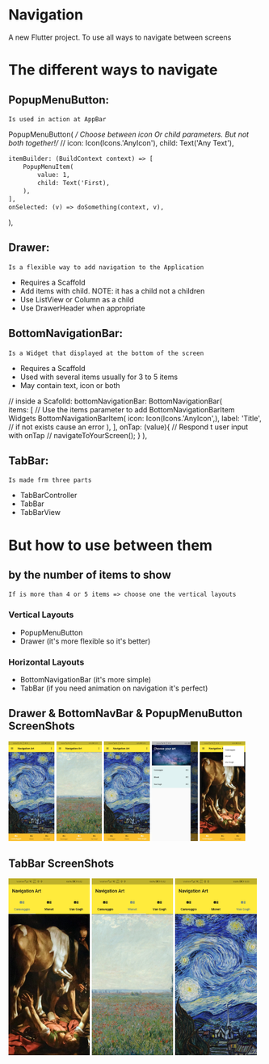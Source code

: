 # Navigation

A new Flutter project. To use all ways to navigate between screens

# The different ways to navigate
## PopupMenuButton: 
    Is used in action at AppBar
PopupMenuButton(
    */ Choose between icon Or child parameters. But not both together!/*
    // icon: Icon(Icons.'AnyIcon'),
    child: Text('Any Text'),

    itemBuilder: (BuildContext context) => [
        PopupMenuItem(
            value: 1,
            child: Text('First),
        ),
    ],
    onSelected: (v) => doSomething(context, v),
),

## Drawer:
    Is a flexible way to add navigation to the Application
* Requires a Scaffold
* Add items with child. NOTE: it has a child not a children
* Use ListView or Column as a child
* Use DrawerHeader when appropriate 

## BottomNavigationBar:
    Is a Widget that displayed at the bottom of the screen
* Requires a Scaffold
* Used with several items usually for 3 to 5 items
* May contain text, icon or both


// inside a Scafolld:
bottomNavigationBar: BottomNavigationBar(   
    items: [ // Use the items parameter to add BottomNavigationBarItem Widgets
        BottomNavigationBarItem(
            icon: Icon(Icons.'AnyIcon',),
            label: 'Title', // if not exists cause an error
        ),
    ],
    onTap: (value){ // Respond t user input with onTap
        // navigateToYourScreen();
    }
),

## TabBar:
    Is made frm three parts
* TabBarController
* TabBar
* TabBarView


# But how to use between them
## by the number of items to show
    If is more than 4 or 5 items => choose one the vertical layouts

### Vertical Layouts
* PopupMenuButton 
* Drawer (it's more flexible so it's better)

### Horizontal Layouts
* BottomNavigationBar (it's more simple)
* TabBar (if you need animation on navigation it's perfect)


## Drawer & BottomNavBar & PopupMenuButton ScreenShots
<p float="left">
  <img src="screenshots/bottom1.jpg" width="18%" />
  <img src="screenshots/bottom2.jpg" width="18%" />
  <img src="screenshots/bottom3.jpg" width="18%" />
  <img src="screenshots/drawer.jpg" width="18%" /> 
  <img src="screenshots/popup.jpg" width="18%" /> 
</p>

## TabBar ScreenShots
<p float="left">
  <img src="screenshots/tab1.jpg" width="32%" />
  <img src="screenshots/tab2.jpg" width="32%" />
  <img src="screenshots/tab3.jpg" width="32%" />
</p>